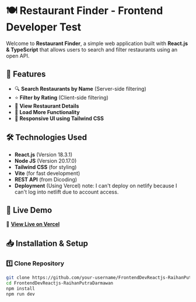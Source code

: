# 🍽️ Restaurant Finder - Frontend Developer Test

Welcome to **Restaurant Finder**, a simple web application built with **React.js & TypeScript** that allows users to search and filter restaurants using an open API.

## 🚀 Features
- 🔍 **Search Restaurants by Name** (Server-side filtering)
- ⭐ **Filter by Rating** (Client-side filtering)
- 📍 **View Restaurant Details**
- 🔄 **Load More Functionality**
- 🎨 **Responsive UI using Tailwind CSS**

## 🛠️ Technologies Used
- **React.js** (Version 18.3.1)
- **Node JS** (Version 20.17.0)
- **Tailwind CSS** (for styling)
- **Vite** (for fast development)
- **REST API** (from Dicoding)
- **Deployment** (Using Vercel) note: I can't deploy on netlify because I can't log into netlift due to account access.

## 🔗 Live Demo
🔗 **[View Live on Vercel](https://restaurant-api-tau.vercel.app/)**

## 📥 Installation & Setup

### 1️⃣ **Clone Repository**
```sh
git clone https://github.com/your-username/FrontendDevReactjs-RaihanPutraDarmawan.git
cd FrontendDevReactjs-RaihanPutraDarmawan
npm install
npm run dev
```